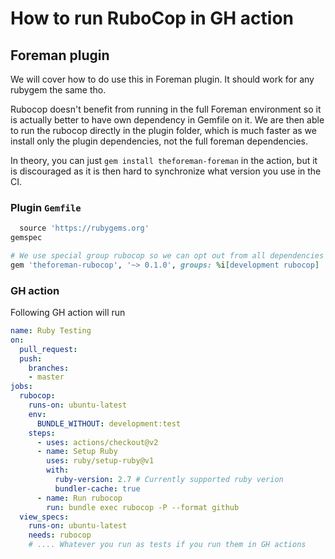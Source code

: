 # How to run RuboCop in GH action

## Foreman plugin

We will cover how to do use this in Foreman plugin. It should work for any rubygem the same tho.

Rubocop doesn't benefit from running in the full Foreman environment so it is actually better to have own dependency in Gemfile on it.
We are then able to run the rubocop directly in the plugin folder, which is much faster as we install only the plugin dependencies, not the full foreman dependencies.

In theory, you can just `gem install theforeman-foreman` in the action, but it is discouraged as it is then hard to synchronize what version you use in the CI.

### Plugin `Gemfile`

```ruby
  source 'https://rubygems.org'
gemspec

# We use special group rubocop so we can opt out from all dependencies but rubocop.
gem 'theforeman-rubocop', '~> 0.1.0', groups: %i[development rubocop]
```

### GH action

Following GH action will run

```yaml
name: Ruby Testing
on:
  pull_request:
  push:
    branches:
    - master
jobs:
  rubocop:
    runs-on: ubuntu-latest
    env:
      BUNDLE_WITHOUT: development:test
    steps:
      - uses: actions/checkout@v2
      - name: Setup Ruby
        uses: ruby/setup-ruby@v1
        with:
          ruby-version: 2.7 # Currently supported ruby verion
          bundler-cache: true
      - name: Run rubocop
        run: bundle exec rubocop -P --format github
  view_specs:
    runs-on: ubuntu-latest
    needs: rubocop
    # .... Whatever you run as tests if you run them in GH actions
```
